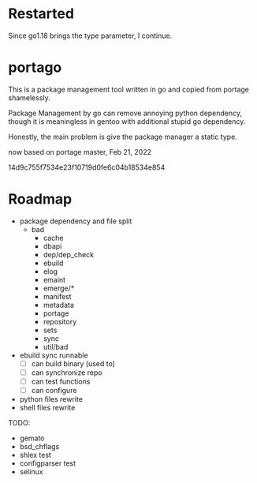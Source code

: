 # Restarted

Since go1.18 brings the type parameter, I continue.

# portago

This is a package management tool written in go and copied from portage shamelessly.

Package Management by go can remove annoying python dependency, though it is meaningless in gentoo with additional stupid go dependency.

Honestly, the main problem is give the package manager a static type.

now based on portage master, Feb 21, 2022

14d9c755f7534e23f10719d0fe6c04b18534e854

# Roadmap

- package dependency and file split
  - bad
    - cache
    - dbapi
    - dep/dep_check
    - ebuild
    - elog
    - emaint
    - emerge/*
    - manifest
    - metadata
    - portage
    - repository
    - sets
    - sync
    - util/bad
- ebuild sync runnable
  - [ ] can build binary (used to)
  - [ ] can synchronize repo
  - [ ] can test functions
  - [ ] can configure
- python files rewrite
- shell files rewrite

TODO:
- gemato
- bsd_chflags
- shlex test
- configparser test
- selinux



